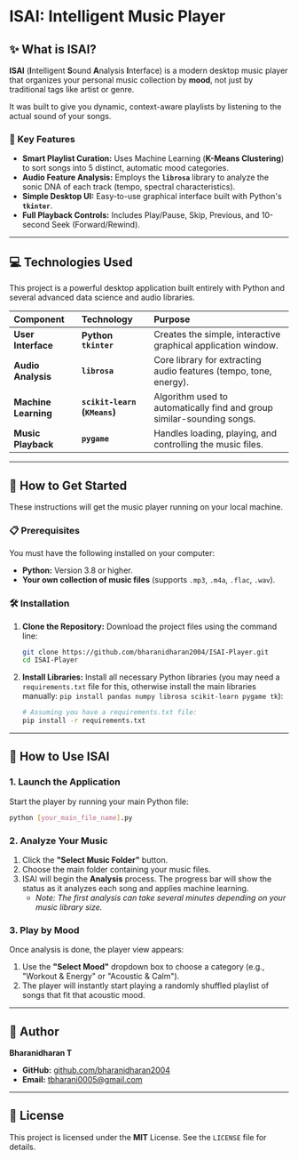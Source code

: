 
# ISAI: Intelligent Music Player

[](https://www.google.com/search?q=LICENSE)
[](https://www.google.com/search?q=https://github.com/bharanidharan2004/ISAI-Player/stargazers)

## ✨ What is ISAI?

**ISAI** (**I**ntelligent **S**ound **A**nalysis **I**nterface) is a modern desktop music player that organizes your personal music collection by **mood**, not just by traditional tags like artist or genre.

It was built to give you dynamic, context-aware playlists by listening to the actual sound of your songs.

### 📌 Key Features

  * **Smart Playlist Curation:** Uses Machine Learning (**K-Means Clustering**) to sort songs into 5 distinct, automatic mood categories.
  * **Audio Feature Analysis:** Employs the **`librosa`** library to analyze the sonic DNA of each track (tempo, spectral characteristics).
  * **Simple Desktop UI:** Easy-to-use graphical interface built with Python's **`tkinter`**.
  * **Full Playback Controls:** Includes Play/Pause, Skip, Previous, and 10-second Seek (Forward/Rewind).

-----

## 💻 Technologies Used

This project is a powerful desktop application built entirely with Python and several advanced data science and audio libraries.

| Component | Technology | Purpose |
| :--- | :--- | :--- |
| **User Interface** | **Python `tkinter`** | Creates the simple, interactive graphical application window. |
| **Audio Analysis** | **`librosa`** | Core library for extracting audio features (tempo, tone, energy). |
| **Machine Learning** | **`scikit-learn` (`KMeans`)** | Algorithm used to automatically find and group similar-sounding songs. |
| **Music Playback** | **`pygame`** | Handles loading, playing, and controlling the music files. |

-----

## 🚀 How to Get Started

These instructions will get the music player running on your local machine.

### 📋 Prerequisites

You must have the following installed on your computer:

  * **Python:** Version 3.8 or higher.
  * **Your own collection of music files** (supports `.mp3`, `.m4a`, `.flac`, `.wav`).

### 🛠️ Installation

1.  **Clone the Repository:** Download the project files using the command line:
    ```bash
    git clone https://github.com/bharanidharan2004/ISAI-Player.git
    cd ISAI-Player
    ```
2.  **Install Libraries:** Install all necessary Python libraries (you may need a `requirements.txt` file for this, otherwise install the main libraries manually: `pip install pandas numpy librosa scikit-learn pygame tk`):
    ```bash
    # Assuming you have a requirements.txt file:
    pip install -r requirements.txt
    ```

-----

## 🏃 How to Use ISAI

### 1\. Launch the Application

Start the player by running your main Python file:

```bash
python [your_main_file_name].py
```

### 2\. Analyze Your Music

1.  Click the **"Select Music Folder"** button.
2.  Choose the main folder containing your music files.
3.  ISAI will begin the **Analysis** process. The progress bar will show the status as it analyzes each song and applies machine learning.
      * *Note: The first analysis can take several minutes depending on your music library size.*

### 3\. Play by Mood

Once analysis is done, the player view appears:

1.  Use the **"Select Mood"** dropdown box to choose a category (e.g., "Workout & Energy" or "Acoustic & Calm").
2.  The player will instantly start playing a randomly shuffled playlist of songs that fit that acoustic mood.

-----

## 👤 Author

**Bharanidharan T**

  * **GitHub:** [github.com/bharanidharan2004](https://www.google.com/search?q=https://github.com/bharanidharan2004)
  * **Email:** tbharani0005@gmail.com

-----

## 🔑 License

This project is licensed under the **MIT** License. See the `LICENSE` file for details.
